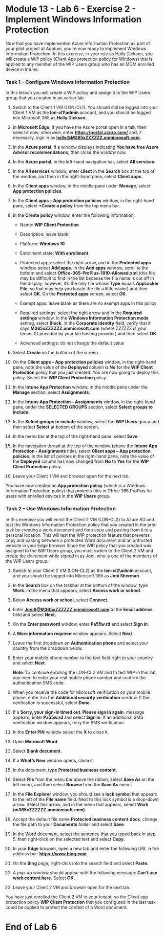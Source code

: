 # Module 13 - Lab 6 - Exercise 2 - Implement Windows Information Protection  

Now that you have implemented Azure Information Protection as part of your pilot project at Adatum, you’re now ready to implement Windows Information Protection. In this exercise, in your role as Holly Dickson, you will create a WIP policy (Client App protection policy for Windows) that is applied to any member of the WIP Users group who has an MDM enrolled device in Intune.

### Task 1 – Configure Windows Information Protection

In this lesson you will create a WIP policy and assign it to the WIP Users group that you created in an earlier lab. 

1. Switch to the Client 1 VM (LON-CL1). You should still be logged into your Client 1 VM as the **lon-cl1\admin** account, and you should be logged into Microsoft 365 as **Holly Dickson.** 

2. In **Microsoft Edge**, if you have the Azure portal open in a tab, then select it now; otherwise, enter **https://portal.azure.com/** and, if necessary, sign in as **holly@M365xZZZZZZ.onmicrosoft.com.**

3. In the **Azure portal**, if a window displays indicating **You have free Azure Advisor recommendations**, then close the window now.

4. In the **Azure portal**, in the left-hand navigation bar, select **All services.**

5. In the **All services** window, enter **client** in the **Search** box at the top of the window, and then in the right-hand pane, select **Client apps.**

6. In the **Client apps** window, in the middle pane under **Manage**, select **App protection policies**.

7. In the **Client apps – App protection policies** window, in the right-hand pane, select **+Create a policy** from the top menu bar.

8. In the **Create policy** window, enter the following information:

	- Name: **WIP Client Protection**

	- Description: leave blank

	- Platform: **Windows 10**

	- Enrollment state: **With enrollment**

	- Protected apps: select the right arrow, and in the **Protected apps** window, select **Add apps**. In the **Add apps** window, scroll to the bottom and select **Office-365-ProPlus-1810-Allowed.xml** (this file may be difficult to find in the list because the file name is cut off in the display; however, it’s the only file whose **Type** equals **AppLocker File**, so that may help you locate the file a little easier) and then select **OK**. On the **Protected apps** screen, select **OK**.

	- Exempt apps: leave blank as there are no exempt apps in this policy

	- Required settings: select the right arrow and in the **Required settings** window, in the **Windows Information Protection mode** setting, select **Block**. In the **Corporate identity** field, verify that it says **M365xZZZZZZ.onmicrosoft.com** (where ZZZZZZ is your tenant ID provided by your lab hosting provider) and then select **OK.**

	- Advanced settings: do not change the default value

9. Select **Create** on the bottom of the screen.

10. On the **Client apps - App protection policies** window, in the right-hand pane, note the value of the **Deployed** column is **No** for the **WIP Client Protection** policy that you just created. You are now going to deploy this policy. Select the **WIP Client Protection** policy.

11. In the **Intune App Protection** window, in the middle pane under the **Manage** section, select **Assignments**.

12. In the **Intune App Protection - Assignments** window, in the right-hand pane, under the **SELECTED GROUPS** section, select **Select groups to include.**

13. In the **Select groups to include** window, select the **WIP Users** group and then select **Select** at bottom of the screen.

14. In the menu bar at the top of the right-hand pane, select **Save**.

15. In the navigation thread at the top of the window (above the **Intune App Protection - Assignments** title), select **Client apps – App protection policies**. In the list of policies in the right-hand pane, note the value of the **Deployed** column has now changed from **No** to **Yes** for the **WIP Client Protection** policy.

16. Leave your Client 1 VM and browser open for the next lab.

You have now created an **App protection policy** (which is a Windows Information Protection policy) that protects files in Office 365 ProPlus for users with enrolled devices in the **WIP Users** group.


### Task 2 – Use Windows Information Protection

In this exercise you will enroll the Client 2 VM (LON-CL2) to Azure AD and test the Windows Information Protection policy that you created in the prior task by creating a work document and then copy and pasting from it to a personal location. This will test the WIP protection feature that prevents copy and pasting between a protected Word document and an untrusted website in your Edge browser Since the WIP policy that you created was assigned to the WIP Users group, you must switch to the Client 2 VM and create the document while signed in as Joni, who is one of the members of the WIP Users group.

1. Switch to your Client 2 VM (LON-CL2) as the **lon-cl2\admin** account, and you should be logged into Microsoft 365 as **Joni Sherman**. 

2. In the **Search** box on the taskbar at the bottom of the window, type **Work**. In the menu that appears, select **Access work or school**.

3. Below **Access work or school**, select **Connect**.

4. Enter **JoniS@M365xZZZZZZ.onmicrosoft.com** to the **Email address** field and select **Next**.

5. On the **Enter password** window, enter **Pa55w.rd** and select **Sign in**.

6. A **More information required** window appears. Select **Next**.

7. Leave the first dropdown on **Authentication phone** and select your country from the dropdown below.

8. Enter your mobile phone number to the text field right to your country and select **Next**.  <br/>

	‎**Note**: To continue enrolling the LON-CL2 VM and to test WIP in this lab, you need to enter your real mobile phone number and confirm the authentication SMS code.

9. When you receive the code for Microsoft verification on your mobile phone, enter it in the **Additional security verification** window. If the verification is successful, select **Done**.

10. If a **Sorry, your sign-in timed out. Please sign in again.** message appears, enter **Pa55w.rd** and select **Sign in**. If an additional SMS verification window appears, retry the SMS verification.

11. In the **Enter PIN** window select the **X** to close it.

12. Open **Microsoft Word**. 

13. Select **Blank document**.

14. If a **What’s New** window opens, close it.

15. In the document, type **Protected business content**.

16. Select **File** from the menu bar above the ribbon, select **Save As** on the left menu, and then select **Browse** from the **Save As** menu.

17. In the **File Explorer** window, you should see a **lock symbol** that appears to the left of the **File name** field. Next to this lock symbol is a drop-down arrow. Select this arrow, and in the menu that appears, select **Work (m365xZZZZZZ.onmicrosoft.com).**

18. Accept the default file name **Protected business content.docx**, change the file path to your **Documents** folder and select **Save**.

19. In the Word document, select the sentence that you typed back in step 5, then right-click on the selected text and select **Copy**.

20. In your **Edge** browser, open a new tab and enter the following URL in the address bar: **https://www.bing.com**.

21. On the **Bing** page, right-click into the search field and select **Paste**.

22. A pop-up window should appear with the following message: **Can’t use work content here.** Select **OK**.

23. Leave your Client 2 VM and browser open for the next lab.

You have just enrolled the Client 2 VM to your tenant, so the Client app protection policy **WIP Client Protection** that you configured in the last task could be applied to protect the content of a Word document.


# End of Lab 6